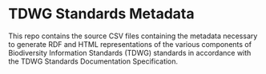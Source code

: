 # TDWG Standards Metadata

This repo contains the source CSV files containing the metadata necessary to generate RDF and HTML representations of the various components of Biodiversity Information Standards (TDWG) standards in accordance with the TDWG Standards Documentation Specification.
